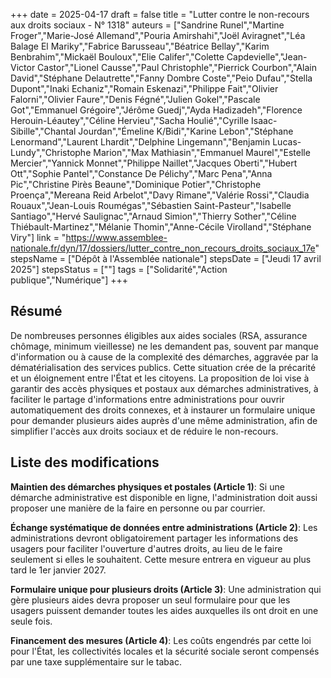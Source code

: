+++
date = 2025-04-17
draft = false
title = "Lutter contre le non-recours aux droits sociaux - N° 1318"
auteurs = ["Sandrine Runel","Martine Froger","Marie-José Allemand","Pouria Amirshahi","Joël Aviragnet","Léa Balage El Mariky","Fabrice Barusseau","Béatrice Bellay","Karim Benbrahim","Mickaël Bouloux","Elie Califer","Colette Capdevielle","Jean-Victor Castor","Lionel Causse","Paul Christophle","Pierrick Courbon","Alain David","Stéphane Delautrette","Fanny Dombre Coste","Peio Dufau","Stella Dupont","Inaki Echaniz","Romain Eskenazi","Philippe Fait","Olivier Falorni","Olivier Faure","Denis Fégné","Julien Gokel","Pascale Got","Emmanuel Grégoire","Jérôme Guedj","Ayda Hadizadeh","Florence Herouin-Léautey","Céline Hervieu","Sacha Houlié","Cyrille Isaac-Sibille","Chantal Jourdan","Émeline K/Bidi","Karine Lebon","Stéphane Lenormand","Laurent Lhardit","Delphine Lingemann","Benjamin Lucas-Lundy","Christophe Marion","Max Mathiasin","Emmanuel Maurel","Estelle Mercier","Yannick Monnet","Philippe Naillet","Jacques Oberti","Hubert Ott","Sophie Pantel","Constance De Pélichy","Marc Pena","Anna Pic","Christine Pirès Beaune","Dominique Potier","Christophe Proença","Mereana Reid Arbelot","Davy Rimane","Valérie Rossi","Claudia Rouaux","Jean-Louis Roumégas","Sébastien Saint-Pasteur","Isabelle Santiago","Hervé Saulignac","Arnaud Simion","Thierry Sother","Céline Thiébault-Martinez","Mélanie Thomin","Anne-Cécile Virolland","Stéphane Viry"]
link = "https://www.assemblee-nationale.fr/dyn/17/dossiers/lutter_contre_non_recours_droits_sociaux_17e"
stepsName = ["Dépôt à l'Assemblée nationale"]
stepsDate = ["Jeudi 17 avril 2025"]
stepsStatus = [""]
tags = ["Solidarité","Action publique","Numérique"]
+++

## Résumé

De nombreuses personnes éligibles aux aides sociales (RSA, assurance chômage, minimum vieillesse) ne les demandent pas, souvent par manque d'information ou à cause de la complexité des démarches, aggravée par la dématérialisation des services publics. Cette situation crée de la précarité et un éloignement entre l'État et les citoyens. La proposition de loi vise à garantir des accès physiques et postaux aux démarches administratives, à faciliter le partage d'informations entre administrations pour ouvrir automatiquement des droits connexes, et à instaurer un formulaire unique pour demander plusieurs aides auprès d'une même administration, afin de simplifier l'accès aux droits sociaux et de réduire le non-recours.

## Liste des modifications

**Maintien des démarches physiques et postales (Article 1)**: Si une démarche administrative est disponible en ligne, l'administration doit aussi proposer une manière de la faire en personne ou par courrier.

**Échange systématique de données entre administrations (Article 2)**: Les administrations devront obligatoirement partager les informations des usagers pour faciliter l'ouverture d'autres droits, au lieu de le faire seulement si elles le souhaitent. Cette mesure entrera en vigueur au plus tard le 1er janvier 2027.

**Formulaire unique pour plusieurs droits (Article 3)**: Une administration qui gère plusieurs aides devra proposer un seul formulaire pour que les usagers puissent demander toutes les aides auxquelles ils ont droit en une seule fois.

**Financement des mesures (Article 4)**: Les coûts engendrés par cette loi pour l'État, les collectivités locales et la sécurité sociale seront compensés par une taxe supplémentaire sur le tabac.

